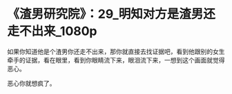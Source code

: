 # 《渣男研究院》：29_明知对方是渣男还走不出来_1080p

如果你知道他是个渣男你还走不出来，那你就直接去找证据吧，看到他跟别的女生牵手的证据，看在眼里，看到你眼睛流下来，眼泪流下来，一想到这个画面就觉得恶心。

恶心你就想疯了。